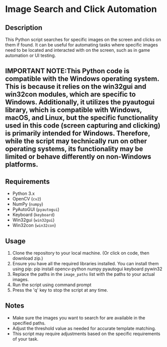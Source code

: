 # Image Search and Click Automation

## Description
This Python script searches for specific images on the screen and clicks on them if found. It can be useful for automating tasks where specific images need to be located and interacted with on the screen, such as in game automation or UI testing.

## IMPORTANT NOTE:This Python code is compatible with the Windows operating system. This is because it relies on the win32gui and win32con modules, which are specific to Windows. Additionally, it utilizes the pyautogui library, which is compatible with Windows, macOS, and Linux, but the specific functionality used in this code (screen capturing and clicking) is primarily intended for Windows. Therefore, while the script may technically run on other operating systems, its functionality may be limited or behave differently on non-Windows platforms.

## Requirements
- Python 3.x
- OpenCV (`cv2`)
- NumPy (`numpy`)
- PyAutoGUI (`pyautogui`)
- Keyboard (`keyboard`)
- Win32gui (`win32gui`)
- Win32con (`win32con`)

## Usage
1. Clone the repository to your local machine. (Or click on code, then download zip.)
2. Ensure you have all the required libraries installed. You can install them using pip: pip install opencv-python numpy pyautogui keyboard pywin32
3. Replace the paths in the `image_paths` list with the paths to your actual images.
4. Run the script using command prompt
5. Press the 'q' key to stop the script at any time.

## Notes
- Make sure the images you want to search for are available in the specified paths.
- Adjust the threshold value as needed for accurate template matching.
- This script may require adjustments based on the specific requirements of your task.


